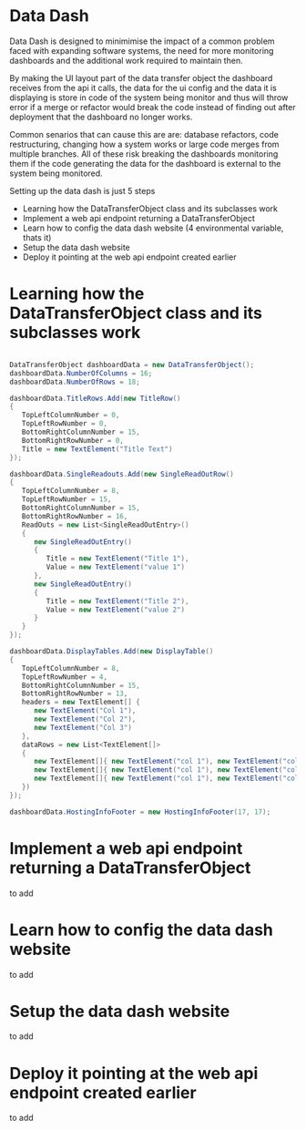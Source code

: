 # Data Dash
 
Data Dash is designed to minimimise the impact of a common problem faced with expanding software systems, the need for more monitoring dashboards and the additional work required to maintain then.

By making the UI layout part of the data transfer object the dashboard receives from the api it calls, the data for the ui config and the data it is displaying is store in code of the system being monitor and thus will throw error if a merge or refactor would break the code instead of finding out after deployment that the dashboard no longer works.

Common senarios that can cause this are are: database refactors, code restructuring, changing how a system works or large code merges from multiple branches.
All of these risk breaking the dashboards monitoring them if the code generating the data for the dashboard is external to the system being monitored.

Setting up the data dash is just 5 steps
- Learning how the DataTransferObject class and its subclasses work
- Implement a web api endpoint returning a DataTransferObject
- Learn how to config the data dash website (4 environmental variable, thats it)
- Setup the data dash website
- Deploy it pointing at the web api endpoint created earlier

# Learning how the DataTransferObject class and its subclasses work

```C#

DataTransferObject dashboardData = new DataTransferObject();
dashboardData.NumberOfColumns = 16;
dashboardData.NumberOfRows = 18;

dashboardData.TitleRows.Add(new TitleRow()
{
   TopLeftColumnNumber = 0,
   TopLeftRowNumber = 0,
   BottomRightColumnNumber = 15,
   BottomRightRowNumber = 0,
   Title = new TextElement("Title Text")
});

dashboardData.SingleReadouts.Add(new SingleReadOutRow()
{
   TopLeftColumnNumber = 8,
   TopLeftRowNumber = 15,
   BottomRightColumnNumber = 15,
   BottomRightRowNumber = 16,
   ReadOuts = new List<SingleReadOutEntry>()
   {
      new SingleReadOutEntry()
      {
         Title = new TextElement("Title 1"),
         Value = new TextElement("value 1")
      },
      new SingleReadOutEntry()
      {
         Title = new TextElement("Title 2"),
         Value = new TextElement("value 2")
      }
   }
});

dashboardData.DisplayTables.Add(new DisplayTable()
{
   TopLeftColumnNumber = 8,
   TopLeftRowNumber = 4,
   BottomRightColumnNumber = 15,
   BottomRightRowNumber = 13,
   headers = new TextElement[] {
      new TextElement("Col 1"),
      new TextElement("Col 2"),
      new TextElement("Col 3")
   },
   dataRows = new List<TextElement[]>
   {
      new TextElement[]{ new TextElement("col 1"), new TextElement("col 2"), new TextElement("col 3") },
      new TextElement[]{ new TextElement("col 1"), new TextElement("col 2"), new TextElement("col 3") }
      new TextElement[]{ new TextElement("col 1"), new TextElement("col 2"), new TextElement("col 3") }
   })
});

dashboardData.HostingInfoFooter = new HostingInfoFooter(17, 17);
```        
# Implement a web api endpoint returning a DataTransferObject

to add

# Learn how to config the data dash website

to add

# Setup the data dash website

to add

# Deploy it pointing at the web api endpoint created earlier

to add
